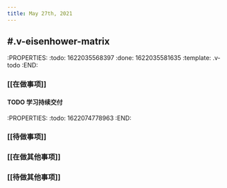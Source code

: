 ```yaml
---
title: May 27th, 2021
---
```


## #.v-eisenhower-matrix
:PROPERTIES:
:todo: 1622035568397
:done: 1622035581635
:template: .v-todo
:END:
### [[在做事项]]
#### TODO 学习持续交付 
:PROPERTIES:
:todo: 1622074778963
:END:
####
### [[待做事项]]
####
####
####
### [[在做其他事项]]
####
####
####
### [[待做其他事项]]
####
####
####
